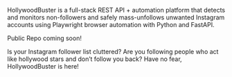 HollywoodBuster is a full-stack REST API + automation platform that detects and monitors non-followers and safely mass-unfollows unwanted Instagram accounts using Playwright browser automation with Python and FastAPI.

Public Repo coming soon!

Is your Instagram follower list cluttered? Are you following people who act like hollywood stars and don’t follow you back? Have no fear, HollywoodBuster is here!
